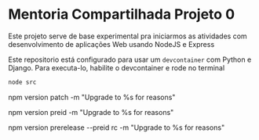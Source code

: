 # Mentoria Compartilhada Projeto 0

Este projeto serve de base experimental pra iniciarmos as atividades com desenvolvimento de aplicações Web usando NodeJS e Express

Este repositorio está configurado para usar um `devcontainer` com Python e Django. Para executa-lo, habilite o devcontainer e rode no terminal 

```bash
node src
```

npm version patch -m "Upgrade to %s for reasons"

npm version preid -m "Upgrade to %s for reasons"

npm version prerelease --preid rc -m "Upgrade to %s for reasons"